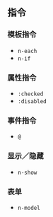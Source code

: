 ## 指令

### 模板指令

+ `n-each`
+ `n-if`

### 属性指令

+ `:checked`
+ `:disabled`

### 事件指令

+ `@`

### 显示／隐藏

+ `n-show`

### 表单

+ `n-model`
